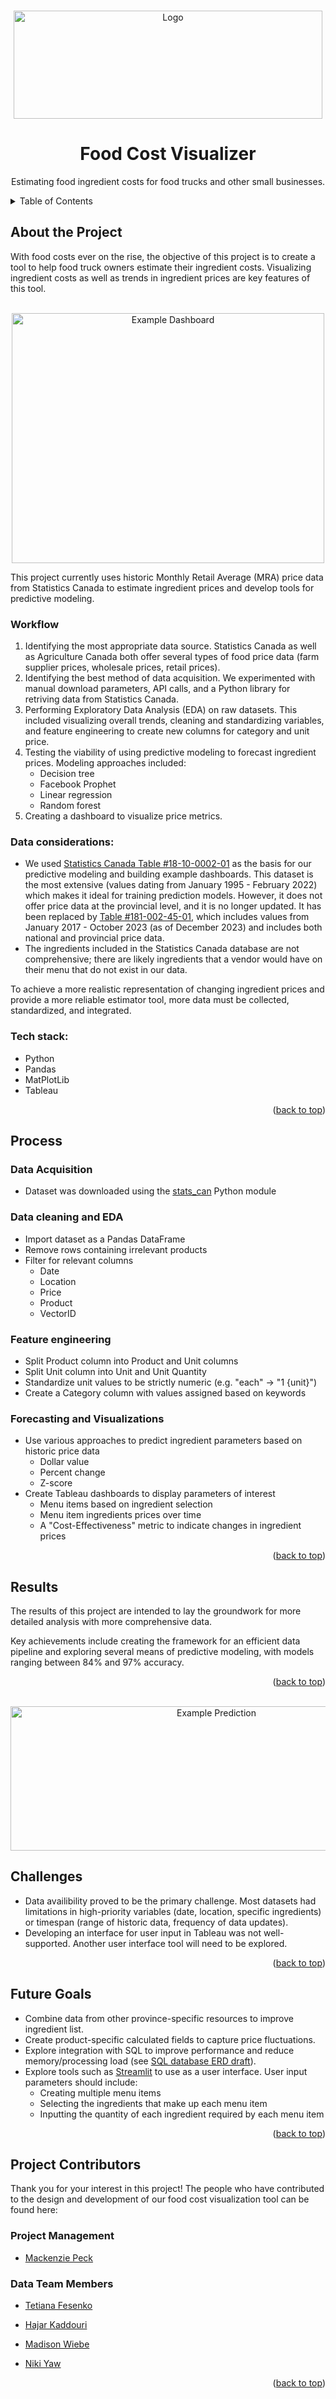 <a name="readme-top"></a>

<!-- PROJECT LOGO -->
<br />
<div align="center">
  <a href="https://foodtrucksofcanada.org/">
    <img src="images/ftac_logo.png" alt="Logo" width="494" height="173">
  </a>

<h1 align="center">Food Cost Visualizer</h3>

  <p align="center">
    Estimating food ingredient costs for food trucks and other small businesses.
  </p>
</div>

<!-- TABLE OF CONTENTS -->
<details>
  <summary>Table of Contents</summary>
  <ol>
    <li>
      <a href="#about-the-project">About The Project</a>
      <ul>
        <li><a href="#Workflow">Workflow</a></li>
        <li><a href="#data-considerations">Data Considerations</a></li>
        <li><a href="#tech-stack">Tech Stack</a></li>
      </ul>
    </li>
    <li>
      <a href="#process">Process</a>
      <ul>
        <li><a href="#data-acquisition">Data Acquisition</a></li>
        <li><a href="#data-cleaning-and-eda">Data Cleaning and EDA</a></li>
        <li><a href="#feature-engineering">Feature Engineering</li>
        <li><a href="#forecasting-and-visualizations">Forecasting and Visualizations< /li>
      </ul>
    </li>
    <li><a href="#results">Results</a></li>
    <li><a href="#challenges">Challenges</a></li>
    <li><a href="#future-goals">Future Goals</a></li>
    <li>
      <a href="#contributors">Project Contributors</a>
      <ul>
        <li><a href="#project-management">Project Management</a></li>
        <li><a href="#data-team-members">Data Team Members</a></li>
      </ul>
    </li>
  </ol>
</details>

<!-- ABOUT THE PROJECT -->
## About the Project

With food costs ever on the rise, the objective of this project is to create a tool to help food truck owners estimate their ingredient costs. Visualizing ingredient costs as well as trends in ingredient prices are key features of this tool.

<!-- EXAMPLE DASHBOARD -->
<br />
<div align="center">
    <img src="images/Dashboard 1.png" alt="Example Dashboard" width="500" height="400">
</div>

This project currently uses historic Monthly Retail Average (MRA) price data from Statistics Canada to estimate ingredient prices and develop tools for predictive modeling. 

<!-- WORKFLOW -->
### Workflow

1. Identifying the most appropriate data source. Statistics Canada as well as Agriculture Canada both offer several types of food price data (farm supplier prices, wholesale prices, retail prices).
2. Identifying the best method of data acquisition. We experimented with manual download parameters, API calls, and a Python library for retriving data from Statistics Canada.
3. Performing Exploratory Data Analysis (EDA) on raw datasets. This included visualizing overall trends, cleaning and standardizing variables, and feature engineering to create new columns for category and unit price.
4. Testing the viability of using predictive modeling to forecast ingredient prices. Modeling approaches included:
   - Decision tree
   - Facebook Prophet
   - Linear regression
   - Random forest
5. Creating a dashboard to visualize price metrics.

<!-- DATA CONSIDERATIONS -->
### Data considerations: 
- We used [Statistics Canada Table #18-10-0002-01](https://www150.statcan.gc.ca/t1/tbl1/en/tv.action?pid=1810000201) as the basis for our predictive modeling and building example dashboards. This dataset is the most extensive (values dating from January 1995 - February 2022) which makes it ideal for training prediction models. However, it does not offer price data at the provincial level, and it is no longer updated. It has been replaced by [Table #181-002-45-01](https://www150.statcan.gc.ca/t1/tbl1/en/tv.action?pid=1810024502), which includes values from January 2017 - October 2023 (as of December 2023) and includes both national and provincial price data. 
- The ingredients included in the Statistics Canada database are not comprehensive; there are likely ingredients that a vendor would have on their menu that do not exist in our data.

To achieve a more realistic representation of changing ingredient prices and provide a more reliable estimator tool, more data must be collected, standardized, and integrated.

<!-- TECH STACK -->
### Tech stack:
- Python
- Pandas
- MatPlotLib
- Tableau

<p align="right">(<a href="#readme-top">back to top</a>)</p>

<!-- PROCESS -->
## Process
<!-- DATA ACQUISITION -->
### Data Acquisition
- Dataset was downloaded using the [stats_can](https://stats-can.readthedocs.io/en/latest/) Python module

<!-- DATA CLEANING AND EDA -->
### Data cleaning and EDA
- Import dataset as a Pandas DataFrame
- Remove rows containing irrelevant products 
- Filter for relevant columns
  - Date
  - Location
  - Price
  - Product
  - VectorID

<!-- FEATURE ENGINEERING -->
### Feature engineering
- Split Product column into Product and Unit columns
- Split Unit column into Unit and Unit Quantity
- Standardize unit values to be strictly numeric (e.g. "each" -> "1 {unit}")
- Create a Category column with values assigned based on keywords

<!-- FORECASTING AND VISUALIZATIONS -->
### Forecasting and Visualizations
- Use various approaches to predict ingredient parameters based on historic price data
  - Dollar value
  - Percent change
  - Z-score
- Create Tableau dashboards to display parameters of interest
  - Menu items based on ingredient selection
  - Menu item ingredients prices over time
  - A "Cost-Effectiveness" metric to indicate changes in ingredient prices

<p align="right">(<a href="#readme-top">back to top</a>)</p>

<!-- RESULTS -->
## Results

The results of this project are intended to lay the groundwork for more detailed analysis with more comprehensive data. 

Key achievements include creating the framework for an efficient data pipeline and exploring several means of predictive modeling, with models ranging between 84% and 97% accuracy. 

<p align="right">(<a href="#readme-top">back to top</a>)</p>

<!-- EXAMPLE PREDICTION -->
<br />
<div align="center">
    <img src="images/prediction_example.png" alt="Example Prediction" width="643" height="231">
</div>

<!-- CHALLENGES -->
## Challenges 

- Data availibility proved to be the primary challenge. Most datasets had limitations in high-priority variables (date, location, specific ingredients) or timespan (range of historic data, frequency of data updates). 
- Developing an interface for user input in Tableau was not well-supported. Another user interface tool will need to be explored.

<p align="right">(<a href="#readme-top">back to top</a>)</p>

<!-- FUTURE GOALS -->
## Future Goals

- Combine data from other province-specific resources to improve ingredient list.
- Create product-specific calculated fields to capture price fluctuations.
- Explore integration with SQL to improve performance and reduce memory/processing load (see [SQL database ERD draft](data_analysis/SQL_DB_ERD_future_use.pptx)).
- Explore tools such as [Streamlit](https://streamlit.io/) to use as a user interface. User input parameters should include:
  - Creating multiple menu items
  - Selecting the ingredients that make up each menu item
  - Inputting the quantity of each ingredient required by each menu item

<p align="right">(<a href="#readme-top">back to top</a>)</p>

<!-- PROJECT CONTRIBUTORS -->
## Project Contributors

Thank you for your interest in this project! 
The people who have contributed to the design and development of our food cost visualization tool can be found here:

<!-- PROJECT MANAGEMENT -->
### Project Management
- [Mackenzie Peck](https://github.com/MackieFTAC)

<!-- DATA TEAM MEMBERS -->
### Data Team Members
- [Tetiana Fesenko](https://github.com/tetianafesenko)
- [Hajar Kaddouri](https://github.com/hajar-kaddouri)
- [Madison Wiebe](https://github.com/madiwiebe)
- [Niki Yaw](https://github.com/nikiyaw)

  <p align="right">(<a href="#readme-top">back to top</a>)</p>


